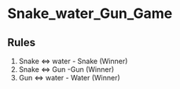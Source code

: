 # Snake_water_Gun_Game

## Rules

1. Snake <=> water - Snake (Winner)
2. Snake <=> Gun -Gun (Winner)
3. Gun <=> water - Water (Winner)

